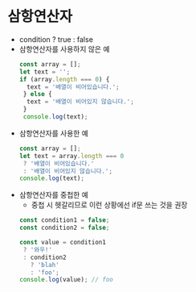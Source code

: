 # 삼항연산자
- condition ? true : false
- 삼항연산자를 사용하지 않은 예
  ```javascript
  const array = [];
  let text = '';
  if (array.length === 0) {
    text = '배열이 비어있습니다.';
   } else {
    text = '배열이 비어있지 않습니다.'; 
   }
   console.log(text);
   ```
 - 삼항연산자를 사용한 예
   ```javascript
   const array = [];
   let text = array.length === 0 
    ? '배열이 비어있습니다.'
    : '배열이 비어있지 않습니다.';
   console.log(text);
   ```
 - 삼항연산자를 중첩한 예
    - 중첩 시 헷갈리므로 이런 상황에선 if문 쓰는 것을 권장
   ```javascript
   const condition1 = false;
   const condition2 = false;
   
   const value = condition1
    ? '와우!'
    : condition2
      ? 'blah'
      : 'foo';
   console.log(value); // foo
   ```
